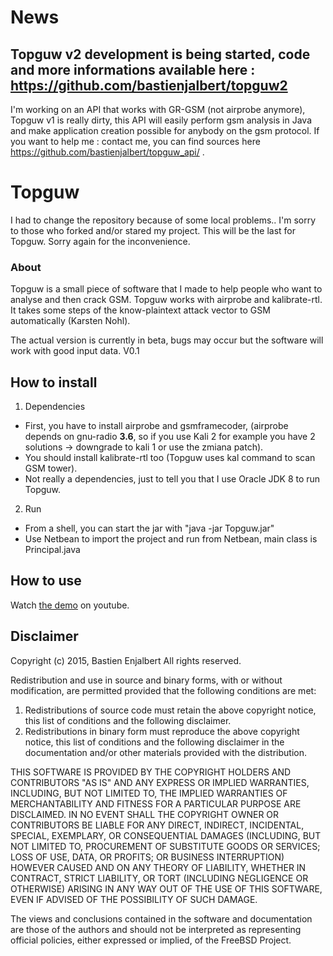 # News

## Topguw v2 development is being started, code and more informations available here : https://github.com/bastienjalbert/topguw2

I'm working on an API that works with GR-GSM (not airprobe anymore), Topguw v1 is really dirty, this API will easily perform gsm analysis in Java and make application creation possible for anybody on the gsm protocol. If you want to help me : contact me, you can find sources here https://github.com/bastienjalbert/topguw_api/ .

# Topguw

I had to change the repository because of some local problems.. I'm sorry to those who forked and/or stared my project. This will be the last for Topguw.
Sorry again for the inconvenience.

### About
Topguw is a small piece of software that I made to help people who want to analyse and then crack GSM. 
Topguw works with airprobe and kalibrate-rtl. 
It takes some steps of the know-plaintext attack vector to GSM automatically (Karsten Nohl).

The actual version is currently in beta, bugs may occur but the software will work with good input data.
V0.1

## How to install
1. Dependencies 
  -  First, you have to install airprobe and gsmframecoder, (airprobe depends on gnu-radio **3.6**, so if you use Kali 2 for example you have 2 solutions -> downgrade to kali 1 or use the zmiana patch).
  -  You should install kalibrate-rtl too (Topguw uses kal command to scan GSM tower).
  -  Not really a dependencies, just to tell you that I use Oracle JDK 8 to run Topguw.

2. Run
  -  From a shell, you can start the jar with "java -jar Topguw.jar" 
  -  Use Netbean to import the project and run from Netbean, main class is Principal.java

## How to use

Watch [the demo](https://www.youtube.com/watch?v=--VIisKqVYk) on youtube.

## Disclaimer

Copyright (c) 2015, Bastien Enjalbert All rights reserved.

Redistribution and use in source and binary forms, with or without
modification, are permitted provided that the following conditions are met:

1. Redistributions of source code must retain the above copyright notice, this
   list of conditions and the following disclaimer.
2. Redistributions in binary form must reproduce the above copyright notice,
   this list of conditions and the following disclaimer in the documentation
   and/or other materials provided with the distribution.

THIS SOFTWARE IS PROVIDED BY THE COPYRIGHT HOLDERS AND CONTRIBUTORS "AS IS" AND
ANY EXPRESS OR IMPLIED WARRANTIES, INCLUDING, BUT NOT LIMITED TO, THE IMPLIED
WARRANTIES OF MERCHANTABILITY AND FITNESS FOR A PARTICULAR PURPOSE ARE
DISCLAIMED. IN NO EVENT SHALL THE COPYRIGHT OWNER OR CONTRIBUTORS BE LIABLE FOR
ANY DIRECT, INDIRECT, INCIDENTAL, SPECIAL, EXEMPLARY, OR CONSEQUENTIAL DAMAGES
(INCLUDING, BUT NOT LIMITED TO, PROCUREMENT OF SUBSTITUTE GOODS OR SERVICES;
LOSS OF USE, DATA, OR PROFITS; OR BUSINESS INTERRUPTION) HOWEVER CAUSED AND
ON ANY THEORY OF LIABILITY, WHETHER IN CONTRACT, STRICT LIABILITY, OR TORT
(INCLUDING NEGLIGENCE OR OTHERWISE) ARISING IN ANY WAY OUT OF THE USE OF THIS
SOFTWARE, EVEN IF ADVISED OF THE POSSIBILITY OF SUCH DAMAGE.

The views and conclusions contained in the software and documentation are those
of the authors and should not be interpreted as representing official policies,
either expressed or implied, of the FreeBSD Project.

